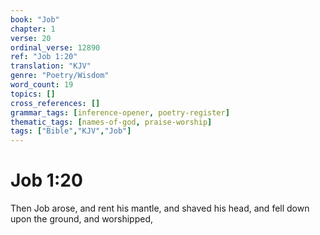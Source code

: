 ```yaml
---
book: "Job"
chapter: 1
verse: 20
ordinal_verse: 12890
ref: "Job 1:20"
translation: "KJV"
genre: "Poetry/Wisdom"
word_count: 19
topics: []
cross_references: []
grammar_tags: [inference-opener, poetry-register]
thematic_tags: [names-of-god, praise-worship]
tags: ["Bible","KJV","Job"]
---
```


# Job 1:20

Then Job arose, and rent his mantle, and shaved his head, and fell down upon the ground, and worshipped,
